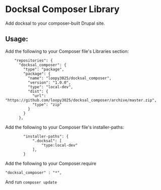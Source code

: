 # Docksal Composer Library
Add docksal to your composer-built Drupal site.

## Usage:

Add the following to your Composer file's Libraries section:

```
    "repositories": {
      "docksal_composer": {
        "type": "package",
        "package": {
          "name": "loopy3025/docksal_composer",
          "version": "1.0.0",
          "type": "local-dev",
          "dist": {
            "url": "https://github.com/loopy3025/docksal_composer/archive/master.zip",
            "type": "zip"
          }
        }
      },
```

Add the following to your Composer file's installer-paths:

```
        "installer-paths": {
            ".docksal": [
                "type:local-dev"
            ],
        }
```

Add the following to your Composer.require

```
"docksal_composer" : "*",
```

And run `composer update`
